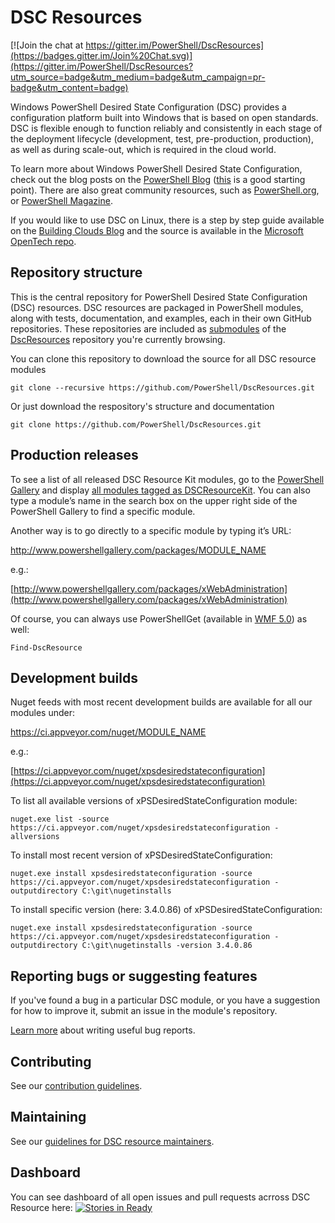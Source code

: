 # DSC Resources

[![Join the chat at https://gitter.im/PowerShell/DscResources](https://badges.gitter.im/Join%20Chat.svg)](https://gitter.im/PowerShell/DscResources?utm_source=badge&utm_medium=badge&utm_campaign=pr-badge&utm_content=badge)

Windows PowerShell Desired State Configuration (DSC) provides a configuration platform built into Windows that is based on open standards. 
DSC is flexible enough to function reliably and consistently in each stage of the deployment lifecycle (development, test, pre-production, production), as well as during scale-out, which is required in the cloud world. 

To learn more about Windows PowerShell Desired State Configuration, check out the blog posts on the [PowerShell Blog](http://blogs.msdn.com/b/powershell/) ([this](http://blogs.msdn.com/b/powershell/archive/2013/11/01/configuration-in-a-devops-world-windows-powershell-desired-state-configuration.aspx) is a good starting point).
There are also great community resources, such as [PowerShell.org](http://powershell.org/wp/tag/dsc/), or [PowerShell Magazine](http://www.powershellmagazine.com/tag/dsc/).

If you would like to use DSC on Linux, there is a step by step guide available on the [Building Clouds Blog](http://blogs.technet.com/b/privatecloud/archive/2014/05/19/powershell-dsc-for-linux-step-by-step.aspx) and the source is available in the [Microsoft OpenTech repo](https://github.com/MSFTOSSMgmt/WPSDSCLinux).

## Repository structure
This is the central repository for PowerShell Desired State Configuration (DSC) resources.
DSC resources are packaged in PowerShell modules, along with tests, documentation, and examples, each in their own GitHub repositories. 
These repositories are included as [submodules](http://git-scm.com/docs/git-submodule) of the [DscResources](https://github.com/powershell/DscResources) repository you're currently browsing. 

You can clone this repository to download the source for all DSC resource modules 

```
git clone --recursive https://github.com/PowerShell/DscResources.git
```

Or just download the respository's structure and documentation
```
git clone https://github.com/PowerShell/DscResources.git
```

## Production releases

To see a list of all released DSC Resource Kit modules, go to the [PowerShell Gallery](https://www.powershellgallery.com/) and display [all modules tagged as DSCResourceKit](https://www.powershellgallery.com/packages?q=Tags%3A%22DSCResourceKit%22). You can also type a module’s name in the search box on the upper right side of the PowerShell Gallery to find a specific module.

Another way is to go directly to a specific module by typing it’s URL:

http://www.powershellgallery.com/packages/MODULE_NAME

e.g.:

[http://www.powershellgallery.com/packages/xWebAdministration](http://www.powershellgallery.com/packages/xWebAdministration)

Of course, you can always use PowerShellGet (available in [WMF 5.0](http://www.microsoft.com/en-us/download/details.aspx?id=44987)) as well:

```
Find-DscResource
```

## Development builds

Nuget feeds with most recent development builds are available for all our modules under:

https://ci.appveyor.com/nuget/MODULE_NAME

e.g.:

[https://ci.appveyor.com/nuget/xpsdesiredstateconfiguration](https://ci.appveyor.com/nuget/xpsdesiredstateconfiguration)

To list all available versions of xPSDesiredStateConfiguration module:
```
nuget.exe list -source https://ci.appveyor.com/nuget/xpsdesiredstateconfiguration -allversions
```

To install most recent version of xPSDesiredStateConfiguration:
```
nuget.exe install xpsdesiredstateconfiguration -source https://ci.appveyor.com/nuget/xpsdesiredstateconfiguration -outputdirectory C:\git\nugetinstalls
```

To install specific version (here: 3.4.0.86) of xPSDesiredStateConfiguration:
```
nuget.exe install xpsdesiredstateconfiguration -source https://ci.appveyor.com/nuget/xpsdesiredstateconfiguration -outputdirectory C:\git\nugetinstalls -version 3.4.0.86
```

## Reporting bugs or suggesting features

If you've found a bug in a particular DSC module, or you have a suggestion for how to improve it, submit an issue in the module's repository. 

[Learn more](http://www.joelonsoftware.com/articles/fog0000000029.html) about writing useful bug reports.

## Contributing

See our [contribution guidelines](CONTRIBUTING.md).

## Maintaining

See our [guidelines for DSC resource maintainers](Maintainers.md).

## Dashboard

You can see dashboard of all open issues and pull requests acrross DSC Resource here: [![Stories in Ready](https://badge.waffle.io/powershell/dscresources.png?label=ready&title=Ready)](https://waffle.io/powershell/dscresources) 
